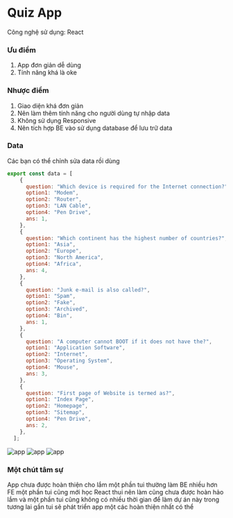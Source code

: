 # Quiz App

Công nghệ sử dụng: React

### Ưu điểm 
1. App đơn giản dễ dùng 
2. Tính năng khá là oke

### Nhược điểm
1. Giao diện khá đơn giản 
2. Nên làm thêm tính năng cho người dùng tự nhập data
3. Không sử dụng Responsive
4. Nên tích hợp BE vào sử dụng database để lưu trữ data


### Data

Các bạn có thể chỉnh sửa data rồi dùng 
``` js
export const data = [
    {
      question: "Which device is required for the Internet connection?",
      option1: "Modem",
      option2: "Router",
      option3: "LAN Cable",
      option4: "Pen Drive",
      ans: 1,
    },
    {
      question: "Which continent has the highest number of countries?",
      option1: "Asia",
      option2: "Europe",
      option3: "North America",
      option4: "Africa",
      ans: 4,
    },
    {
      question: "Junk e-mail is also called?",
      option1: "Spam",
      option2: "Fake",
      option3: "Archived",
      option4: "Bin",
      ans: 1,
    },
    {
      question: "A computer cannot BOOT if it does not have the?",
      option1: "Application Software",
      option2: "Internet",
      option3: "Operating System",
      option4: "Mouse",
      ans: 3,
    },
    {
      question: "First page of Website is termed as?",
      option1: "Index Page",
      option2: "Homepage",
      option3: "Sitemap",
      option4: "Pen Drive",
      ans: 2,
    },
  ];
  ```

![app](../myquizapp/images/z5325880913422_a0ff091b5f58e46ff95c8307732561d3.jpg)
![app](../myquizapp/images/z5325880913896_666f3c0e2cda4141d401e984206f6c82.jpg)
![app](../myquizapp/images/z5325880920573_c186305b0da43245cab500c5d103d056.jpg)

### Một chút tâm sự
App chưa được hoàn thiện cho lắm một phần tui thường làm BE nhiều hơn FE một phần tui cũng mới học React thui nên làm cũng chưa được hoàn hảo lắm và một phần tui cũng không có nhiều thời gian để làm dự án này trong tương lai gần tui sẽ phát triển app một các hoàn thiện nhất có thể